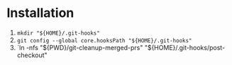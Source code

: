 
# Installation
  1. `mkdir "${HOME}/.git-hooks"`
  2. `git config --global core.hooksPath "${HOME}/.git-hooks"`
  3. `ln -nfs "${PWD}/git-cleanup-merged-prs" "${HOME}/.git-hooks/post-checkout"
